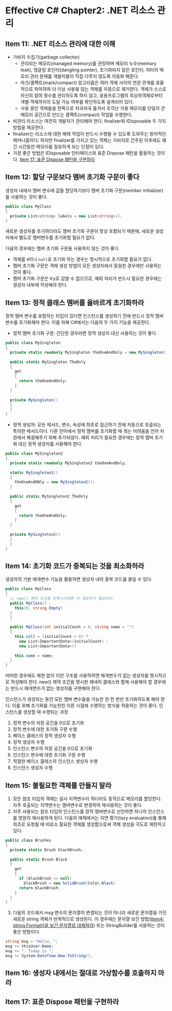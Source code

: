 # Effective C# Chapter2: .NET 리소스 관리
## Item 11: .NET 리소스 관리에 대한 이해
- 가비지 수집기(garbage collector)
  - 관리되는 메모리(managed memory)를 관장하며 메모리 누수(memory leak), 댕글링 포인터(dangling pointer), 초기화되지 않은 포인터, 여타의 메모리 관리 문제를 개발자들이 직접 다루지 않도록 자동화 해준다.
  - 마크/콤팩트(mark/compact) 알고리즘은 여러 객체 사이의 연관 관계를 효율적으로 파악하여 더 이상 사용됮 않는 객체를 자동으로 제거한다. 객체가 스스로 자신의 참여 횟수를 관리하도록 하지 않고, 응용프로그램의 최상위객체로부터 개별 객체까지의 도달 가능 여부를 확인하도록 설계되어 있다.
  - 사용 중인 객체들을 한쪽으로 차곡차곡 옮겨서 조각난 가용 메모리를 단일의 큰 메모리 공간으로 만드는 콤팩트(compact) 작업을 수행한다.
- 비관리 리소스는 여전히 개발자가 관리해야 한다. finalizer와 IDisposable 두 가지 방법을 제공한다.
- finalizer는 리소스에 대한 해제 작업이 반드시 수행될 수 있도록 도와주는 방어적인 매커니즘이다. 하지만 finalizer를 가지고 있는 객체는 가비지로 간주된 이후에도 꽤 긴 시간동안 메모리를 점유하게 되는 단점이 있다.
- 가장 좋은 방법은 IDisposable 인터페이스와 표준 Dispose 패턴을 활용하는 것이다. [Item 17: 표준 Dispose 패턴을 구현하라](#item17-dispose-pattern)

## Item 12: 할당 구문보다 멤버 초기화 구문이 좋다
생성자 내에서 멤버 변수에 값을 할당하기보다 멤버 초기화 구문(member initializer)를 사용하는 것이 좋다. 
```c#
public class MyClass
{
  private List<string> labels = new List<string>();
}
```
새로운 생성자를 추가하더라도 멤버 초기화 구문이 항상 포함되기 때문에, 새로운 생성자에서 별도로 멤버변수를 초기화할 필요가 없다.

다음의 경우에는 멤버 초기화 구문을 사용하지 않는 것이 좋다.
- 객체를 `0`이나 `null`로 초기화 하는 경우는 명시적으로 초기화할 필요가 없다.
- 멤버 초기화 구문은 객체 생성 방법이 모든 생성자에서 동일한 경우에만 사용하는 것이 좋다.
- 멤버 초기화 구문은 try로 감쌀 수 없으므로, 예외 처리가 반드시 필요한 경우에는 생성자 내부에 작성해야 한다.


## Item 13: 정적 클래스 멤버를 올바르게 초기화하라
정적 멤버 변수를 포함하는 타입이 있다면 인스턴스를 생성하기 전에 반드시 정적 멤버 변수를 초기화해야 한다. 이를 위해 C#에서는 다음의 두 가지 기능을 제공한다.
- 정적 멤버 초기화 구문: 간단한 경우라면 정적 생성자 대신 사용하는 것이 좋다.
```C#
public class MySingleton
{
  private static readonly MySingleton theOneAndOnly = new MySingleton();
  
  public static MySingleton TheOnly
  {
    get
    {
      return theOneAndOnly;
    }
  }
  
  private MySingleton()
  {
  }
}
```

- 정적 생성자: 모든 메서드, 변수, 속성에 최초로 접근하기 전에 자동으로 호출되는 특이한 메서드이다. 다른 언어에서 정적 멤버를 초기화할 때 겪는 어려움을 언어 차원에서 해결해주기 위해 추가되었다. 예외 처리가 필요한 경우에는 정적 멤버 초기화 대신 정적 생성자를 사용해야 한다. 
```C#
public class MySingleton2
{
  private static readonly MySingleton2 theOneAndOnly;
  
  static MySingleton2()
  {
    theOneAndONly = new MySingleton2();
  }
  
  public static MySingleton2 TheOnly
  {
    get
    {
      return theOneAndOnly;
    }
  }
  
  private MySingleton2()
  {
  }
}
```

## Item 14: 초기화 코드가 중복되는 것을 최소화하라
생성자의 기본 매개변수 기능을 활용하면 생성자 내의 중복 코드를 줄일 수 있다.
```C#
public class MyClass
{
  // new() 제약 조건을 만족시키려면 이 생성자가 필요하다.
  public MyClass() :
    this(0, string.Empty)
  {
  }
  
  public MyClass(int initialCount = 0, string name = "")
  {
    this.coll = (initialCount > 0) ?
      new List<ImportantData>(initialCount) :
      new List<ImportantData>()
      
    this.name = name;
  }
}
```
어떠한 경우에도 제한 없이 이런 구조를 사용하려면 매개변수가 없는 생성자를 명시적으로 작성해야 한다. new() 제약 조건을 명시한 제네릭 클래스와 함께 사용해야 할 경우에는 반드시 매개변수가 없는 생성자를 구현해야 한다.

인스턴스가 생성되는 동안 모든 멤버 변수들을 가능한 한 한 번만 초기화하도록 해야 한다. 이를 위해 초기화를 가능한한 이른 시점에 수행하는 방식을 적용하는 것이 좋다.
인스턴스를 생성할 때 수행되는 과정
1. 정적 변수의 저장 공간을 0으로 초기화
2. 정적 변수에 대한 초기화 구문 수행
3. 베이스 클래스의 정적 생성자 수행
4. 정적 생성자 수행
5. 인스턴스 변수의 저장 공간을 0으로 초기화
6. 인스턴스 변수에 대한 초기화 구문 수행
7. 적절한 베이스 클래스의 인스턴스 생성자 수행
8. 인스턴스 생성자 수행

## Item 15: 불필요한 객체를 만들지 말라
1. 모든 참조 타입의 객체는 설사 지역변수라 하더라도 동적으로 메모리를 할당한다. 자주 호출되는 지역변수는 멤버변수로 변경하여 재사용하는 것이 좋다.
2. 자주 사용되는 참조 타입의 인스턴스를 정적 멤버변수로 선언하면 하나의 인스턴스를 영원히 재사용하게 된다. 다음의 예제에서는 지연 평가(lazy evaluation)를 통해 최초로 요청될 때 비로소 필요한 객체를 생성함으로써 객체 생성을 극도로 제한하고 있다.
```C#
public class Brushes
{
  private static Brush blackBrush;
  
  public static Brush Black
  {
    get
    {
      if (blackBrush == null)
        blackBrush = new SolidBrush(Color.Black)
      return blackBrush;
    }
  }
}
```
3. 다음의 코드에서 msg 변수의 문자열이 변경되는 것이 아니라 새로운 문자열을 가진 새로운 string 객체가 반복적으로 생성된다. 이 경우에는 문자열 보간 방법([Item4: string.Format()을 보간 문자열로 대체하라](chapter1.md#item4-interpolated-string)) 또는 StringBuilder를 사용하는 것이 좋은 방법이다.
```C#
string msg = "Hello, ";
msg += thisUser.Name;
msg += ". Today is ";
msg += System.DateTime.Now.ToString();
```

## Item 16: 생성자 내에서는 절대로 가상함수를 호출하지 마라

## <a name="item17-dispose-pattern">Item 17: 표준 Dispose 패턴을 구현하라

  
